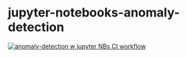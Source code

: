 # jupyter-notebooks-anomaly-detection
[![anomaly-detection w jupyter NBs CI workflow](https://github.com/githubfoam/jupyter-notebooks-anomaly-detection/actions/workflows/ubuntu-workflow.yml/badge.svg)](https://github.com/githubfoam/jupyter-notebooks-anomaly-detection/actions/workflows/ubuntu-workflow.yml)  
